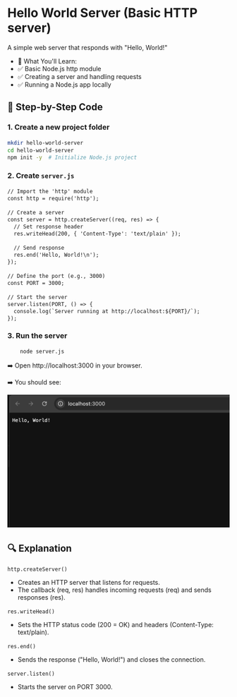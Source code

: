 # Hello World Server (Basic HTTP server)

A simple web server that responds with "Hello, World!"

- 🚀 What You'll Learn:
- ✅ Basic Node.js http module
- ✅ Creating a server and handling requests
- ✅ Running a Node.js app locally

## 📝 Step-by-Step Code
### 1. Create a new project folder

```bash
mkdir hello-world-server
cd hello-world-server
npm init -y  # Initialize Node.js project
```

### 2. Create `server.js`
```
// Import the 'http' module
const http = require('http');

// Create a server
const server = http.createServer((req, res) => {
  // Set response header
  res.writeHead(200, { 'Content-Type': 'text/plain' });
  
  // Send response
  res.end('Hello, World!\n');
});

// Define the port (e.g., 3000)
const PORT = 3000;

// Start the server
server.listen(PORT, () => {
  console.log(`Server running at http://localhost:${PORT}/`);
});
```

### 3. Run the server
```bash
    node server.js
```

➡️ Open http://localhost:3000 in your browser.

➡️ You should see:

![HelloWorld](https://github.com/AyeshaIftikhar/100-Days-of-Nodejs/blob/main/output/screenshots/hello-world.png)

## 🔍 Explanation
`http.createServer()`
- Creates an HTTP server that listens for requests.
- The callback (req, res) handles incoming requests (req) and sends responses (res).

`res.writeHead()`
- Sets the HTTP status code (200 = OK) and headers (Content-Type: text/plain).

`res.end()`

- Sends the response ("Hello, World!") and closes the connection.

`server.listen()`

- Starts the server on PORT 3000.